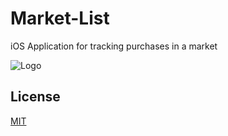 # Market-List
iOS Application for tracking purchases in a market

![Logo](https://problemvar-test.s3.eu-central-1.amazonaws.com/logo/logo.png)

## License
[MIT](https://choosealicense.com/licenses/mit/)
